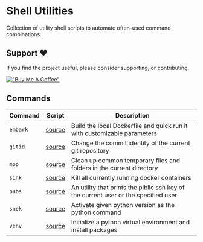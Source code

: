 # Shell Utilities

Collection of utility shell scripts to automate often-used command combinations.

## Support ❤️

If you find the project useful, please consider supporting, or contributing.

[!["Buy Me A Coffee"](https://www.buymeacoffee.com/assets/img/custom_images/orange_img.png)](https://www.buymeacoffee.com/dubniczky)

## Commands

|Command|Script|Description|
|---|---|---|
|`embark`|[source](./scripts/embark)|Build the local Dockerfile and quick run it with customizable parameters|
|`gitid`|[source](./scripts/gitid)|Change the commit identity of the current git repository|
|`mop`|[source](./scripts/mop)|Clean up common temporary files and folders in the current directory|
|`sink`|[source](./scripts/sink)|Kill all currently running docker containers|
|`pubs`|[source](./scripts/pubs)|An utility that prints the piblic ssh key of the current user or the specified user|
|`snek`|[source](./scripts/snek)|Activate given python version as the python command|
|`venv`|[source](./scripts/venv)|Initialize a python virtual environment and install packages|
